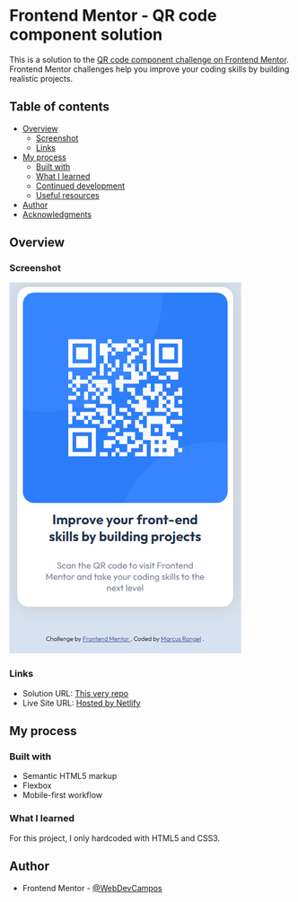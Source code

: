 # Frontend Mentor - QR code component solution

This is a solution to the [QR code component challenge on Frontend Mentor](https://www.frontendmentor.io/challenges/qr-code-component-iux_sIO_H). Frontend Mentor challenges help you improve your coding skills by building realistic projects.

## Table of contents

- [Overview](#overview)
  - [Screenshot](#screenshot)
  - [Links](#links)
- [My process](#my-process)
  - [Built with](#built-with)
  - [What I learned](#what-i-learned)
  - [Continued development](#continued-development)
  - [Useful resources](#useful-resources)
- [Author](#author)
- [Acknowledgments](#acknowledgments)

## Overview

### Screenshot

![Screenshot of the challenge](./images/screenshot.PNG)

### Links

- Solution URL: [This very repo](https://github.com/WebDevCampos/FrontEndMentor/tree/main/qr-code)
- Live Site URL: [Hosted by Netlify](https://qrcodefementor.netlify.app)

## My process

### Built with

- Semantic HTML5 markup
- Flexbox
- Mobile-first workflow

### What I learned

For this project, I only hardcoded with HTML5 and CSS3.

## Author

- Frontend Mentor - [@WebDevCampos](https://www.frontendmentor.io/profile/WebDevCampos)
